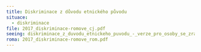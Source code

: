 ```yaml
---
title: Diskriminace z důvodu etnického původu
situace:
  - diskriminace
file: 2017_diskriminace-romove_cj.pdf
seeing: diskriminace_z_duvodu_etnickeho_puvodu_-_verze_pro_osoby_se_zrakovym_postizenim.docx
roma: 2017_diskriminace-romove_rom.pdf
---
```

